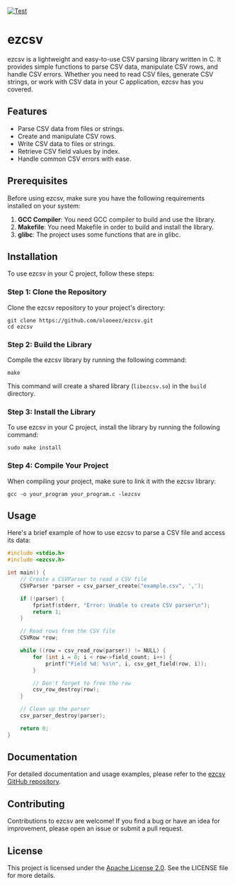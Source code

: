[![Test](https://github.com/olooeez/ezcsv/actions/workflows/test.yml/badge.svg)](https://github.com/olooeez/ezcsv/actions/workflows/test.yml)

# ezcsv

ezcsv is a lightweight and easy-to-use CSV parsing library written in C. It provides simple functions to parse CSV data, manipulate CSV rows, and handle CSV errors. Whether you need to read CSV files, generate CSV strings, or work with CSV data in your C application, ezcsv has you covered.

## Features

- Parse CSV data from files or strings.
- Create and manipulate CSV rows.
- Write CSV data to files or strings.
- Retrieve CSV field values by index.
- Handle common CSV errors with ease.

## Prerequisites

Before using ezcsv, make sure you have the following requirements installed on your system:

1. **GCC Compiler**: You need GCC compiler to build and use the library.
2. **Makefile**: You need Makefile in order to build and install the library.
3. **glibc**: The project uses some functions that are in glibc. 

## Installation

To use ezcsv in your C project, follow these steps:

### Step 1: Clone the Repository

Clone the ezcsv repository to your project's directory:

```
git clone https://github.com/olooeez/ezcsv.git
cd ezcsv
```

### Step 2: Build the Library

Compile the ezcsv library by running the following command:

```
make
```

This command will create a shared library (`libezcsv.so`) in the `build` directory.

### Step 3: Install the Library

To use ezcsv in your C project, install the library by running the following command:

```
sudo make install
```

### Step 4: Compile Your Project

When compiling your project, make sure to link it with the ezcsv library:

```
gcc -o your_program your_program.c -lezcsv
```

## Usage

Here's a brief example of how to use ezcsv to parse a CSV file and access its data:

```c
#include <stdio.h>
#include <ezcsv.h>

int main() {
    // Create a CSVParser to read a CSV file
    CSVParser *parser = csv_parser_create("example.csv", ',');

    if (!parser) {
        fprintf(stderr, "Error: Unable to create CSV parser\n");
        return 1;
    }

    // Read rows from the CSV file
    CSVRow *row;

    while ((row = csv_read_row(parser)) != NULL) {
        for (int i = 0; i < row->field_count; i++) {
            printf("Field %d: %s\n", i, csv_get_field(row, i));
        }

        // Don't forget to free the row
        csv_row_destroy(row);
    }

    // Clean up the parser
    csv_parser_destroy(parser);

    return 0;
}
```

## Documentation

For detailed documentation and usage examples, please refer to the [ezcsv GitHub repository](https://github.com/olooeez/ezcsv).

## Contributing

Contributions to ezcsv are welcome! If you find a bug or have an idea for improvement, please open an issue or submit a pull request.

## License

This project is licensed under the [Apache License 2.0](https://github.com/olooeez/ezcsv/blob/main/LICENSE). See the LICENSE file for more details.